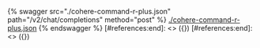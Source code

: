 [#references:start]: <> ({ "template": "openapi" })
[#references:start]: <> ({ "template": "openapi" })
{% swagger src="./cohere-command-r-plus.json" path="/v2/chat/completions" method="post" %}
[./cohere-command-r-plus.json](./cohere-command-r-plus.json)
{% endswagger %}
[#references:end]: <> ({})
[#references:end]: <> ({})